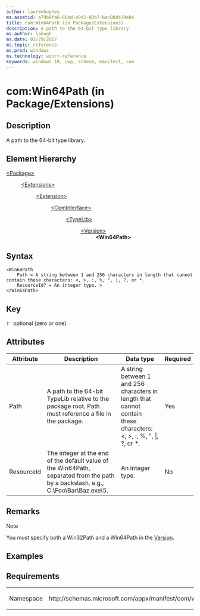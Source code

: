 ```yaml
---
author: laurenhughes
ms.assetid: a79b9fa6-60bd-40d2-80b7-bac80d439e84
title: com:Win64Path (in Package/Extensions)
description: A path to the 64-bit type library.
ms.author: lahugh
ms.date: 03/29/2017
ms.topic: reference
ms.prod: windows
ms.technology: winrt-reference
keywords: windows 10, uwp, schema, manifest, com
---
```



# com:Win64Path (in Package/Extensions)

## Description
A path to the 64-bit type library.

## Element Hierarchy
<dl>
<dt><a href="element-package.md">&lt;Package&gt;</a></dt>
<dd>
<dl>
<dt><a href="element-extensions.md">&lt;Extensions&gt;</a></dt>
<dd>
<dl>
<dt><a href="element-extension.md">&lt;Extension&gt;</a></dt>
<dd>
<dl>
<dt><a href="element-com-package-cominterface.md">&lt;ComInterface&gt;</a></dt>
<dd>
<dl>
<dt><a href="element-com-package-typelib.md">&lt;TypeLib&gt;</a></dt>
<dd>
<dl>
<dt><a href="element-com-package-version.md">&lt;Version&gt;</a></dt>
<dd><b>&lt;Win64Path&gt;</b></dd>
</dl>
</dd>
</dl>
</dd>
</dl>
</dd>
</dl>
</dd>
</dl>
</dd>
</dl>

## Syntax
```syntax
<Win64Path
    Path = A string between 1 and 256 characters in length that cannot contain these characters: <, >, :, %, ", |, ?, or *.
    ResourceId? = An integer type. >
</Win64Path>
```

## Key
`?`    optional (zero or one) 

## Attributes

| Attribute | Description | Data type | Required |
|-----------|-------------|-----------|----------|
| Path | A path to the 64-bit TypeLib relative to the package root. Path must reference a file in the package. | A string between 1 and 256 characters in length that cannot contain these characters: <, >, :, %, ", &#124;, ?, or *. | Yes |
| ResourceId | The integer at the end of the default value of the Win64Path, separated from the path by a backslash, e.g., C:\Foo\Bar\Baz.exe\5. | An integer type. | No |

## Remarks
> [!NOTE]  
> You must specify both a Win32Path and a Win64Path in the [Version](element-com-package-version.md).

## Examples

## Requirements
<table>
<colgroup>
<col width="50%" />
<col width="50%" />
</colgroup>
<tbody>
<tr class="odd">
<td><p>Namespace</p></td>
<td><p>http://schemas.microsoft.com/appx/manifest/com/windows10</p></td>
</tr>
</tbody>
</table>
